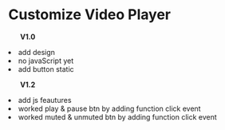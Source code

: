 <h1>Customize Video Player </h1>

<ul><b>V1.0</b></ul>
<li>add design</li>
<li>no javaScript yet </li>
<li>add button static </li>

<ul><b>V1.2</b></ul>
<li>add js feautures</li>
<li>worked play & pause btn by adding function click event</li>
<li>worked muted & unmuted btn by adding function click event</li>


